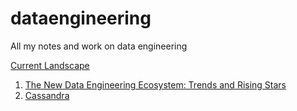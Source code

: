 # dataengineering
All my notes and work on data engineering

[Current Landscape](http://insightdataengineering.com/blog/pipeline_map.html)

1. [The New Data Engineering Ecosystem: Trends and Rising Stars ](http://insightdataengineering.com/blog/new-ecosystem/)
2. [Cassandra](http://www.insightdataengineering.com/blog/cass.html)
